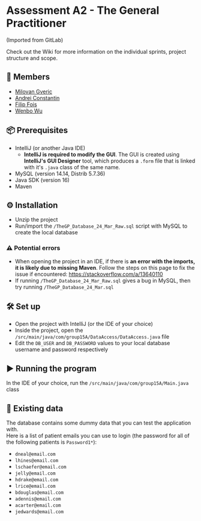 # Assessment A2 - The General Practitioner #

(Imported from GitLab)

Check out the Wiki for more information on the individual sprints, project structure and scope.

## 🙂 Members ##
* <a href='mailto:mg699@kent.ac.uk'>Milovan Gveric</a>
* <a href='mailto:ac2042@kent.ac.uk'>Andrei Constantin</a>
* <a href='mailto:ff235@kent.ac.uk'>Filip Fois</a>
* <a href='mailto:ww221@kent.ac.uk'>Wenbo Wu</a>

## 📦 Prerequisites ##
* IntelliJ (or another Java IDE)
    *  **IntelliJ is required to modify the GUI**. The GUI is created using **IntelliJ's GUI Designer** tool, which produces a `.form` file that is linked with it's `.java` class of the same name.
* MySQL (version 14.14, Distrib 5.7.36)  
* Java SDK (version 16)
* Maven

## ⚙️ Installation ##
* Unzip the project
* Run/import the `/TheGP_Database_24_Mar_Raw.sql` script with MySQL to create the local database

### ⚠️ Potential errors ###
* When opening the project in an IDE, if there is **an error with the imports, it is likely due to missing Maven**. Follow the steps on this page to fix the issue if encountered: https://stackoverflow.com/a/13640110
* If running `/TheGP_Database_24_Mar_Raw.sql` gives a bug in MySQL, then try running `/TheGP_Database_24_Mar.sql`

## 🛠️ Set up ##

* Open the project with IntelliJ (or the IDE of your choice)  
* Inside the project, open the `/src/main/java/com/group15A/DataAccess/DataAccess.java` file  
* Edit the `DB_USER` and `DB_PASSWORD` values to your local database username and password respectively

## ▶️ Running the program ##
In the IDE of your choice, run the `/src/main/java/com/group15A/Main.java` class

## 📔 Existing data
The database contains some dummy data that you can test the application with.  
Here is a list of patient emails you can use to login (the password for all of the following patients is `Password1*`):

* `dneal@email.com`
* `lhines@email.com`
* `lschaefer@email.com`
* `jelly@email.com`
* `hdrake@email.com`
* `lrice@email.com`
* `bdouglas@email.com`
* `adennis@email.com`
* `acarter@email.com`
* `jedwards@email.com`

